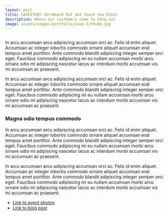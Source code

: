 ```yaml
---
layout: post
title: CASESTUDY <br>Reach Out and Touch You Event
description: Where our customers come to hang out
image: assets/images/portfolio/case-1/thumb.jpg
---
```

<div class="row">
	<div class="6u 12u$(small)">
		<span class="image fit"><img src="{{ site.baseurl }}/assets/images/portfolio/case-1/thumb.jpg" alt="" /></span>
		<div class="row 50% uniform">
		<div class="4u"><span class="image fit"><img src="{{ site.baseurl }}/assets/images/portfolio/case-1/img-1.jpg" alt="" /></span></div>
		<div class="4u"><span class="image fit"><img src="{{ site.baseurl }}/assets/images/portfolio/case-1/img-2.jpg" alt="" /></span></div>
		<div class="4u$"><span class="image fit"><img src="{{ site.baseurl }}/assets/images/portfolio/case-1/img-3.jpg" alt="" /></span></div>
		<span class="image fit"><img src="{{ site.baseurl }}/assets/images/portfolio/case-1/onepage.png" alt="" /></span>
	</div>
</div>
	<div class="6u$ 12u$(small)">
		<p>In arcu accumsan arcu adipiscing accumsan orci ac. Felis id enim aliquet. Accumsan ac integer lobortis commodo ornare aliquet accumsan erat tempus amet porttitor. Ante commodo blandit adipiscing integer semper orci eget. Faucibus commodo adipiscing mi eu nullam accumsan morbi arcu ornare odio mi adipiscing nascetur lacus ac interdum morbi accumsan vis mi accumsan ac praesent.</p>
		<p>In arcu accumsan arcu adipiscing accumsan orci ac. Felis id enim aliquet. Accumsan ac integer lobortis commodo ornare aliquet accumsan erat tempus amet porttitor. Ante commodo blandit adipiscing integer semper orci eget. Faucibus commodo adipiscing mi eu nullam accumsan morbi arcu ornare odio mi adipiscing nascetur lacus ac interdum morbi accumsan vis mi accumsan ac praesent.</p>
		<h3>Magna odio tempus commodo</h3>
		<p>In arcu accumsan arcu adipiscing accumsan orci ac. Felis id enim aliquet. Accumsan ac integer lobortis commodo ornare aliquet accumsan erat tempus amet porttitor. Ante commodo blandit adipiscing integer semper orci eget. Faucibus commodo adipiscing mi eu nullam accumsan morbi arcu ornare odio mi adipiscing nascetur lacus ac interdum morbi accumsan vis mi accumsan ac praesent.</p>
		<p>In arcu accumsan arcu adipiscing accumsan orci ac. Felis id enim aliquet. Accumsan ac integer lobortis commodo ornare aliquet accumsan erat tempus amet porttitor. Ante commodo blandit adipiscing integer semper orci eget. Faucibus commodo adipiscing mi eu nullam accumsan morbi arcu ornare odio mi adipiscing nascetur lacus ac interdum morbi accumsan vis mi accumsan ac praesent.</p>
		<ul class="actions fit">
		<li><a href="#" class="button fit">Link to event photos</a></li>
		<li><a href="#" class="button fit">Link to blog post</a></li>
		</ul>
	</div>

